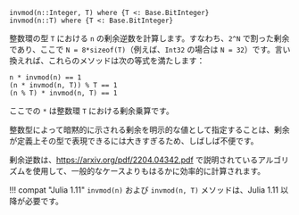 ```
invmod(n::Integer, T) where {T <: Base.BitInteger}
invmod(n::T) where {T <: Base.BitInteger}
```

整数環の型 `T` における `n` の剰余逆数を計算します。すなわち、`2^N` で割った剰余であり、ここで `N = 8*sizeof(T)`（例えば、`Int32` の場合は `N = 32`）です。言い換えれば、これらのメソッドは次の等式を満たします：

```
n * invmod(n) == 1
(n * invmod(n, T)) % T == 1
(n % T) * invmod(n, T) == 1
```

ここでの `*` は整数環 `T` における剰余乗算です。

整数型によって暗黙的に示される剰余を明示的な値として指定することは、剰余が定義上その型で表現できるには大きすぎるため、しばしば不便です。

剰余逆数は、https://arxiv.org/pdf/2204.04342.pdf で説明されているアルゴリズムを使用して、一般的なケースよりもはるかに効率的に計算されます。

!!! compat "Julia 1.11"
    `invmod(n)` および `invmod(n, T)` メソッドは、Julia 1.11 以降が必要です。

